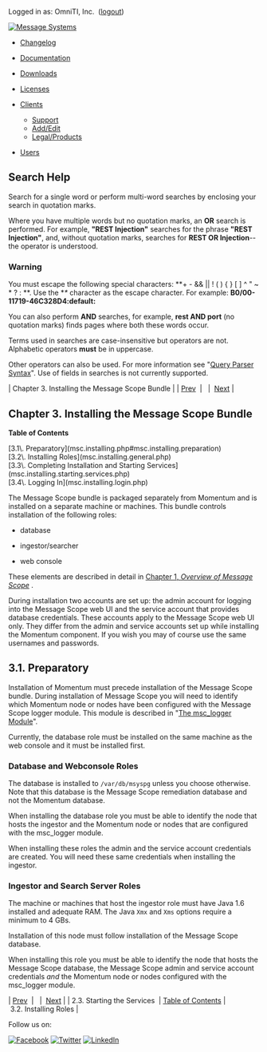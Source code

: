Logged in as: OmniTI, Inc.  ([logout](https://support.messagesystems.com/logout.php))

[![Message Systems](https://support.messagesystems.com/images/ms-white205.png)](https://support.messagesystems.com/start.php) 

*   [Changelog](https://support.messagesystems.com/start.php?show=changelog)
*   [Documentation](https://support.messagesystems.com/docs/)
*   [Downloads](https://support.messagesystems.com/start.php)

*   [Licenses](https://support.messagesystems.com/license_summary.php)
*   <a href="">Clients</a>
    *   [Support](https://support.messagesystems.com/cs.php)
    *   [Add/Edit](https://support.messagesystems.com/edit_client.php)
    *   [Legal/Products](https://support.messagesystems.com/edit_products.php)
*   [Users](https://support.messagesystems.com/edit_customer.php)

## Search Help

Search for a single word or perform multi-word searches by enclosing your search in quotation marks.

Where you have multiple words but no quotation marks, an **OR** search is performed. For example, **"REST Injection"** searches for the phrase **"REST Injection"**, and, without quotation marks, searches for **REST OR Injection**--the operator is understood.

### Warning

You must escape the following special characters: **+ - && || ! ( ) { } [ ] ^ " ~ * ? : \**. Use the **\** character as the escape character. For example: **B0/00-11719-46C328D4\:default\:**

You can also perform **AND** searches, for example, **rest AND port** (no quotation marks) finds pages where both these words occur.

Terms used in searches are case-insensitive but operators are not. Alphabetic operators **must** be in uppercase.

Other operators can also be used. For more information see "[Query Parser Syntax](https://lucene.apache.org/core/old_versioned_docs/versions/3_0_0/queryparsersyntax.html)". Use of fields in searches is not currently supported.

| Chapter 3. Installing the Message Scope Bundle |
| [Prev](scope.installing.momo3.msc1.2.services.php)  |   |  [Next](msc.installing.general.php) |

## Chapter 3. Installing the Message Scope Bundle

**Table of Contents**

<dl class="toc">

<dt>[3.1\. Preparatory](msc.installing.php#msc.installing.preparation)</dt>

<dt>[3.2\. Installing Roles](msc.installing.general.php)</dt>

<dt>[3.3\. Completing Installation and Starting Services](msc.installing.starting.services.php)</dt>

<dt>[3.4\. Logging In](msc.installing.login.php)</dt>

</dl>

The Message Scope bundle is packaged separately from Momentum and is installed on a separate machine or machines. This bundle controls installation of the following roles:

*   database

*   ingestor/searcher

*   web console

These elements are described in detail in [Chapter 1, *Overview of Message Scope*](msc.intro.php "Chapter 1. Overview of Message Scope") .

During installation two accounts are set up: the admin account for logging into the Message Scope web UI and the service account that provides database credentials. These accounts apply to the Message Scope web UI only. They differ from the admin and service accounts set up while installing the Momentum component. If you wish you may of course use the same usernames and passwords.

## 3.1. Preparatory

Installation of Momentum must precede installation of the Message Scope bundle. During installation of Message Scope you will need to identify which Momentum node or nodes have been configured with the Message Scope logger module. This module is described in "[The msc_logger Module](https://support.messagesystems.com/docs/web-message-scope/modules.msc_logger.php)".

Currently, the database role must be installed on the same machine as the web console and it must be installed first.

### Database and Webconsole Roles

The database is installed to `/var/db/msyspg` unless you choose otherwise. Note that this database is the Message Scope remediation database and not the Momentum database.

When installing the database role you must be able to identify the node that hosts the ingestor and the Momentum node or nodes that are configured with the msc_logger module.

When installing these roles the admin and the service account credentials are created. You will need these same credentials when installing the ingestor.

### Ingestor and Search Server Roles

The machine or machines that host the ingestor role must have Java 1.6 installed and adequate RAM. The Java `Xmx` and `Xms` options require a minimum to 4 GBs.

Installation of this node must follow installation of the Message Scope database.

When installing this role you must be able to identify the node that hosts the Message Scope database, the Message Scope admin and service account credentials *and* the Momentum node or nodes configured with the msc_logger module.

| [Prev](scope.installing.momo3.msc1.2.services.php)  |   |  [Next](msc.installing.general.php) |
| 2.3. Starting the Services  | [Table of Contents](index.php) |  3.2. Installing Roles |

Follow us on:

[![Facebook](https://support.messagesystems.com/images/icon-facebook.png)](http://www.facebook.com/messagesystems) [![Twitter](https://support.messagesystems.com/images/icon-twitter.png)](http://twitter.com/#!/MessageSystems) [![LinkedIn](https://support.messagesystems.com/images/icon-linkedin.png)](http://www.linkedin.com/company/message-systems)